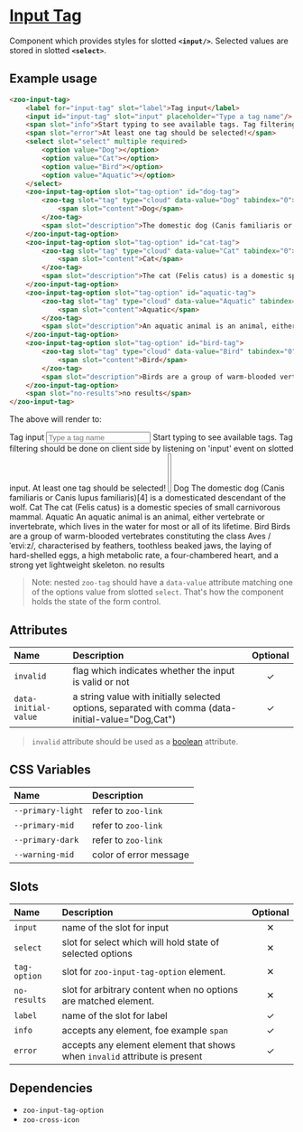 # [Input Tag](#input-tag)

Component which provides styles for slotted **`<input/>`**. Selected values are stored in slotted **`<select>`**.

## Example usage

```HTML
<zoo-input-tag>
	<label for="input-tag" slot="label">Tag input</label>
	<input id="input-tag" slot="input" placeholder="Type a tag name"/>
	<span slot="info">Start typing to see available tags. Tag filtering should be done on client side by listening on 'input' event on slotted input.</span>
	<span slot="error">At least one tag should be selected!</span>
	<select slot="select" multiple required>
		<option value="Dog"></option>
		<option value="Cat"></option>
		<option value="Bird"></option>
		<option value="Aquatic"></option>
	</select>
	<zoo-input-tag-option slot="tag-option" id="dog-tag">
		<zoo-tag slot="tag" type="cloud" data-value="Dog" tabindex="0">
			<span slot="content">Dog</span>
		</zoo-tag>
		<span slot="description">The domestic dog (Canis familiaris or Canis lupus familiaris)[4] is a domesticated descendant of the wolf.</span>
	</zoo-input-tag-option>
	<zoo-input-tag-option slot="tag-option" id="cat-tag">
		<zoo-tag slot="tag" type="cloud" data-value="Cat" tabindex="0">
			<span slot="content">Cat</span>
		</zoo-tag>
		<span slot="description">The cat (Felis catus) is a domestic species of small carnivorous mammal.</span>
	</zoo-input-tag-option>
	<zoo-input-tag-option slot="tag-option" id="aquatic-tag">
		<zoo-tag slot="tag" type="cloud" data-value="Aquatic" tabindex="0">
			<span slot="content">Aquatic</span>
		</zoo-tag>
		<span slot="description">An aquatic animal is an animal, either vertebrate or invertebrate, which lives in the water for most or all of its lifetime.</span>
	</zoo-input-tag-option>
	<zoo-input-tag-option slot="tag-option" id="bird-tag">
		<zoo-tag slot="tag" type="cloud" data-value="Bird" tabindex="0">
			<span slot="content">Bird</span>
		</zoo-tag>
		<span slot="description">Birds are a group of warm-blooded vertebrates constituting the class Aves /ˈeɪviːz/, characterised by feathers, toothless beaked jaws, the laying of hard-shelled eggs, a high metabolic rate, a four-chambered heart, and a strong yet lightweight skeleton.</span>
	</zoo-input-tag-option>
	<span slot="no-results">no results</span>
</zoo-input-tag>
```

The above will render to:

<zoo-input-tag>
	<label for="input-tag" slot="label">Tag input</label>
	<input id="input-tag" slot="input" placeholder="Type a tag name"/>
	<span slot="info">Start typing to see available tags. Tag filtering should be done on client side by listening on 'input' event on slotted input.</span>
	<span slot="error">At least one tag should be selected!</span>
	<select slot="select" multiple required>
		<option value="Dog"></option>
		<option value="Cat"></option>
		<option value="Bird"></option>
		<option value="Aquatic"></option>
	</select>
	<zoo-input-tag-option slot="tag-option" id="dog-tag">
		<zoo-tag slot="tag" type="cloud" data-value="Dog" tabindex="0">
			<span slot="content">Dog</span>
		</zoo-tag>
		<span slot="description">The domestic dog (Canis familiaris or Canis lupus familiaris)[4] is a domesticated descendant of the wolf.</span>
	</zoo-input-tag-option>
	<zoo-input-tag-option slot="tag-option" id="cat-tag">
		<zoo-tag slot="tag" type="cloud" data-value="Cat" tabindex="0">
			<span slot="content">Cat</span>
		</zoo-tag>
		<span slot="description">The cat (Felis catus) is a domestic species of small carnivorous mammal.</span>
	</zoo-input-tag-option>
	<zoo-input-tag-option slot="tag-option" id="aquatic-tag">
		<zoo-tag slot="tag" type="cloud" data-value="Aquatic" tabindex="0">
			<span slot="content">Aquatic</span>
		</zoo-tag>
		<span slot="description">An aquatic animal is an animal, either vertebrate or invertebrate, which lives in the water for most or all of its lifetime.</span>
	</zoo-input-tag-option>
	<zoo-input-tag-option slot="tag-option" id="bird-tag">
		<zoo-tag slot="tag" type="cloud" data-value="Bird" tabindex="0">
			<span slot="content">Bird</span>
		</zoo-tag>
		<span slot="description">Birds are a group of warm-blooded vertebrates constituting the class Aves /ˈeɪviːz/, characterised by feathers, toothless beaked jaws, the laying of hard-shelled eggs, a high metabolic rate, a four-chambered heart, and a strong yet lightweight skeleton.</span>
	</zoo-input-tag-option>
	<span slot="no-results">no results</span>
</zoo-input-tag>

> Note: nested `zoo-tag` should have a `data-value` attribute matching one of the options value from slotted `select`.
> That's how the component holds the state of the form control.

## Attributes

| **Name**  | **Description**                                        | **Optional** |
| :-------- | :----------------------------------------------------- | :----------: |
| `invalid` | flag which indicates whether the input is valid or not |   &#10003;   |
| `data-initial-value` | a string value with initially selected options, separated with comma (data-initial-value="Dog,Cat") |   &#10003;   |

> `invalid` attribute should be used as a [boolean](https://developer.mozilla.org/en-US/docs/Web/HTML/Attributes#Boolean_Attributes) attribute.

## CSS Variables

| **Name**          | **Description**        |
| :---------------- | :--------------------- |
| `--primary-light` | refer to `zoo-link`    |
| `--primary-mid`   | refer to `zoo-link`    |
| `--primary-dark`  | refer to `zoo-link`    |
| `--warning-mid`   | color of error message |

## Slots

| **Name**     | **Description**                                                            | **Optional** |
| :----------- | :------------------------------------------------------------------------- | :----------: |
| `input`      | name of the slot for input                                                 |   &#10005;   |
| `select`     | slot for select which will hold state of selected options                  |   &#10005;   |
| `tag-option` | slot for `zoo-input-tag-option` element.                                   |   &#10005;   |
| `no-results` | slot for arbitrary content when no options are matched element.            |   &#10005;   |
| `label`      | name of the slot for label                                                 |   &#10003;   |
| `info`       | accepts any element, foe example `span`                                    |   &#10003;   |
| `error`      | accepts any element element that shows when `invalid` attribute is present |   &#10003;   |

## Dependencies

- `zoo-input-tag-option`
- `zoo-cross-icon`
